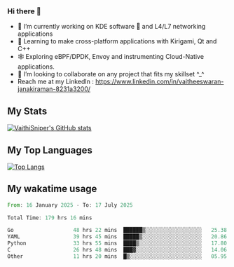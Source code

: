 ### Hi there 👋

- 🔭 I’m currently working on KDE software 💓 and L4/L7 networking applications 
- 📖 Learning to make cross-platform applications with Kirigami, Qt and C++
- 🕸️ Exploring eBPF/DPDK, Envoy and instrumenting Cloud-Native applications. 
- 👯 I’m looking to collaborate on any project that fits my skillset ^_^
- Reach me at my LinkedIn : https://www.linkedin.com/in/vaitheeswaran-janakiraman-8231a3200/

## My Stats
[![VaithiSniper's GitHub stats](https://github-readme-stats.vercel.app/api?username=VaithiSniper&hide=stars&theme=radical)](https://github.com/anuraghazra/github-readme-stats)

## My Top Languages

[![Top Langs](https://github-readme-stats.vercel.app/api/top-langs/?username=VaithiSniper&layout=compact)](https://github.com/anuraghazra/github-readme-stats)

## My wakatime usage

<!--START_SECTION:waka-->

```rust
From: 16 January 2025 - To: 17 July 2025

Total Time: 179 hrs 16 mins

Go                   48 hrs 22 mins  ██████▒░░░░░░░░░░░░░░░░░░   25.38 %
YAML                 39 hrs 45 mins  █████▒░░░░░░░░░░░░░░░░░░░   20.86 %
Python               33 hrs 55 mins  ████▒░░░░░░░░░░░░░░░░░░░░   17.80 %
C                    26 hrs 48 mins  ███▓░░░░░░░░░░░░░░░░░░░░░   14.06 %
Other                11 hrs 20 mins  █▒░░░░░░░░░░░░░░░░░░░░░░░   05.95 %
```

<!--END_SECTION:waka-->
